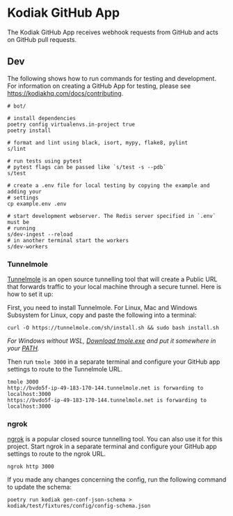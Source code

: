 # Kodiak GitHub App

The Kodiak GitHub App receives webhook requests from GitHub and acts on GitHub pull requests.

## Dev

The following shows how to run commands for testing and development. For information on creating a GitHub App for testing, please see <https://kodiakhq.com/docs/contributing>.

```shell
# bot/

# install dependencies
poetry config virtualenvs.in-project true
poetry install

# format and lint using black, isort, mypy, flake8, pylint
s/lint

# run tests using pytest
# pytest flags can be passed like `s/test -s --pdb`
s/test

# create a .env file for local testing by copying the example and adding your
# settings
cp example.env .env

# start development webserver. The Redis server specified in `.env` must be
# running
s/dev-ingest --reload
# in another terminal start the workers
s/dev-workers
```

### Tunnelmole
[Tunnelmole](https://github.com/robbie-cahill/tunnelmole-client) is an open source tunnelling tool that will create a Public URL that forwards traffic to your local machine through a secure tunnel. Here is how to set it up:

First, you need to install Tunnelmole. For Linux, Mac and Windows Subsystem for Linux, copy and paste the following into a terminal:
```
curl -O https://tunnelmole.com/sh/install.sh && sudo bash install.sh
```

*For Windows without WSL, [Download tmole.exe](https://tunnelmole.com/downloads/tmole.exe) and put it somewhere in your [PATH](https://www.wikihow.com/Change-the-PATH-Environment-Variable-on-Windows).*

Then run `tmole 3000` in a separate terminal and configure your GitHub app settings to route to the Tunnelmole URL.
```shell
tmole 3000
http://bvdo5f-ip-49-183-170-144.tunnelmole.net is forwarding to localhost:3000
https://bvdo5f-ip-49-183-170-144.tunnelmole.net is forwarding to localhost:3000
```

### ngrok
[ngrok](https://ngrok.com) is a popular closed source tunnelling tool. You can also use it for this project. Start ngrok in a separate terminal and configure your GitHub app settings to route to the ngrok URL.
```shell
ngrok http 3000
```

If you made any changes concerning the config, run the following command to update the schema:

```shell
poetry run kodiak gen-conf-json-schema > kodiak/test/fixtures/config/config-schema.json
```
